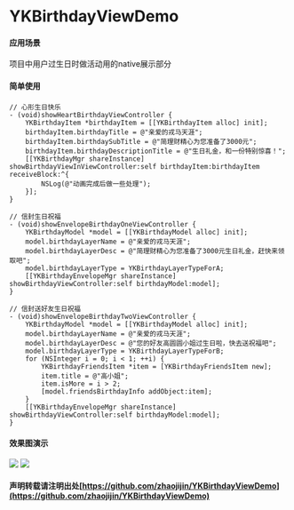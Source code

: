 # YKBirthdayViewDemo

#### 应用场景

项目中用户过生日时做活动用的native展示部分

#### 简单使用

```
// 心形生日快乐
- (void)showHeartBirthdayViewController {
    YKBirthdayItem *birthdayItem = [[YKBirthdayItem alloc] init];
    birthdayItem.birthdayTitle = @"亲爱的戎马天涯";
    birthdayItem.birthdaySubTitle = @"简理财精心为您准备了3000元";
    birthdayItem.birthdayDescriptionTitle = @"生日礼金，和一份特别惊喜！";
    [[YKBirthdayMgr shareInstance] showBirthdayViewInViewController:self birthdayItem:birthdayItem receiveBlock:^{
        NSLog(@"动画完成后做一些处理");
    }];
}

// 信封生日祝福
- (void)showEnvelopeBirthdayOneViewController {
    YKBirthdayModel *model = [[YKBirthdayModel alloc] init];
    model.birthdayLayerName = @"亲爱的戎马天涯";
    model.birthdayLayerDesc = @"简理财精心为您准备了3000元生日礼金，赶快来领取吧";
    model.birthdayLayerType = YKBirthdayLayerTypeForA;
    [[YKBirthdayEnvelopeMgr shareInstance] showBirthdayViewController:self birthdayModel:model];
}

// 信封送好友生日祝福
- (void)showEnvelopeBirthdayTwoViewController {
    YKBirthdayModel *model = [[YKBirthdayModel alloc] init];
    model.birthdayLayerName = @"亲爱的戎马天涯";
    model.birthdayLayerDesc = @"您的好友高圆圆小姐过生日啦，快去送祝福吧";
    model.birthdayLayerType = YKBirthdayLayerTypeForB;
    for (NSInteger i = 0; i < 1; ++i) {
        YKBirthdayFriendsItem *item = [YKBirthdayFriendsItem new];
        item.title = @"高小姐";
        item.isMore = i > 2;
        [model.friendsBirthdayInfo addObject:item];
    }
    [[YKBirthdayEnvelopeMgr shareInstance] showBirthdayViewController:self birthdayModel:model];
}

```
#### 效果图演示

![](https://github.com/zhaojijin/YKBirthdayViewDemo/blob/master/Birthday1.gif)    ![](https://github.com/zhaojijin/YKBirthdayViewDemo/blob/master/Birthday2.gif)
#### 声明转载请注明出处[https://github.com/zhaojijin/YKBirthdayViewDemo](https://github.com/zhaojijin/YKBirthdayViewDemo)
 
